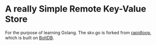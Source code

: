 # A really Simple Remote Key-Value Store

For the purpose of learning Golang. The skv.go is forked from
[rapidloop](https://github.com/rapidloop/skv), which is built on [BoltDB](https://github.com/boltdb/bolt).
